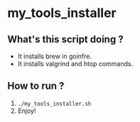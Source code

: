# my_tools_installer


## What's this script doing ?

 -  It installs brew in goinfre.   
 -  It installs valgrind and htop commands.

## How to run ?
  1.  `./my_tools_installer.sh`
  2.  Enjoy!
